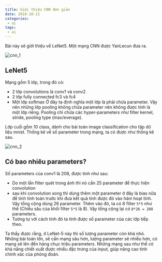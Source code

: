 ```yaml
---
title: Giới thiệu CNN đơn giản
date: 2018-10-11
categories:
 - ai
tags:
 - ai
---
```

Bài này sẽ giới thiệu về LeNet5. Một mạng CNN được YanLecun đưa ra.

![cnn_1](https://user-images.githubusercontent.com/8240899/134882498-3c80286b-3150-4cac-b154-b4a9866b3d86.png)

## LeNet5
Mạng gồm 5 lớp, trong đó có:
- 2 lớp convolutions là conv1 và conv2
- 2 lớp fully connected fc3 và fc4
- Một lớp softmax
Ở đây ta định nghĩa một lớp là phải chứa parameter. Vậy nên những lớp pooling không chứa parameter nên không được tính là một lớp riêng.
Pooling chỉ chứa các hyper-parameters như filter kernel, stride, pooling type (max/everage).

Lớp cuối gồm 10 class, dành cho bài toán image classification cho tập dữ liệu mnist. Thống kê về số parameter trong mạng, ta có được như thống kê sau.

![cnn_2](https://user-images.githubusercontent.com/8240899/134882592-71855c63-967d-4cdd-9d9f-6486061c6d87.png)

## Có bao nhiêu parameters?
Số parameters của conv1 là 208, được tính như sau:
- Do một lần filter quét trong ảnh thì nó cần 25 parameter để thực hiện convolution
- sau khi convolution xong thì dùng thêm một parameter ở đây là bias nữa để tính tính toán trước khi đưa kết quả tính được đó vào hàm hoạt tính. Vậy tổng cộng dùng 26 parameter.
  Thêm vào đó, ta có 8 filter `5*5` như thế (Chiều sâu của khối filter `5*5` là 8). Vậy tổng cộng lại có `8*26 = 208` parameters.
- Tương tự với cách tính đó ta tính được số parameter của các lớp tiếp theo.

Ta thấy được rằng, ở LeNet-5 này thì số lượng parameter còn khá nhỏ. Những bài toán lớn, sẽ cần mạng sâu hơn, lượng parameter sẽ nhiều hơn, có mạng sẽ lên đến hàng chục triệu parameters.
Những mạng sau như thế có khả nắng chiết xuất được nhiều đặc trưng của input, giúp nâng cao tính chính xác của phỏng đoán.
